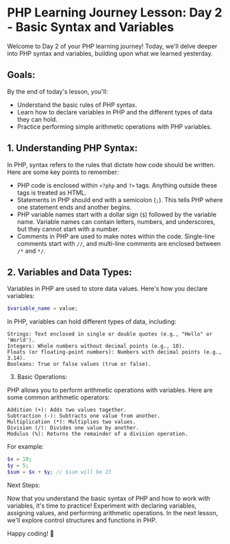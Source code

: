 # PHP Learning Journey Lesson: Day 2 - Basic Syntax and Variables

Welcome to Day 2 of your PHP learning journey! Today, we'll delve deeper into PHP syntax and variables, building upon what we learned yesterday.

## Goals:
By the end of today's lesson, you'll:
- Understand the basic rules of PHP syntax.
- Learn how to declare variables in PHP and the different types of data they can hold.
- Practice performing simple arithmetic operations with PHP variables.

## 1. Understanding PHP Syntax:
In PHP, syntax refers to the rules that dictate how code should be written. Here are some key points to remember:

- PHP code is enclosed within `<?php` and `?>` tags. Anything outside these tags is treated as HTML.
- Statements in PHP should end with a semicolon (`;`). This tells PHP where one statement ends and another begins.
- PHP variable names start with a dollar sign (`$`) followed by the variable name. Variable names can contain letters, numbers, and underscores, but they cannot start with a number.
- Comments in PHP are used to make notes within the code. Single-line comments start with `//`, and multi-line comments are enclosed between `/*` and `*/`.

## 2. Variables and Data Types:
Variables in PHP are used to store data values. Here's how you declare variables:

```php
$variable_name = value;
````
In PHP, variables can hold different types of data, including:

    Strings: Text enclosed in single or double quotes (e.g., "Hello" or 'World').
    Integers: Whole numbers without decimal points (e.g., 10).
    Floats (or floating-point numbers): Numbers with decimal points (e.g., 3.14).
    Booleans: True or false values (true or false).

3. Basic Operations:

PHP allows you to perform arithmetic operations with variables. Here are some common arithmetic operators:

    Addition (+): Adds two values together.
    Subtraction (-): Subtracts one value from another.
    Multiplication (*): Multiplies two values.
    Division (/): Divides one value by another.
    Modulus (%): Returns the remainder of a division operation.

For example:
```php
$x = 10;
$y = 5;
$sum = $x + $y; // $sum will be 15
```
Next Steps:

Now that you understand the basic syntax of PHP and how to work with variables, it's time to practice! Experiment with declaring variables, assigning values, and performing arithmetic operations. In the next lesson, we'll explore control structures and functions in PHP.

Happy coding! 🎉